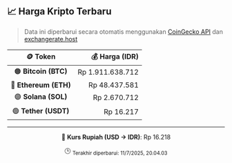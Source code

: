 

<!-- HARGA_KRIPTO -->
## 📈 Harga Kripto Terbaru

> Data ini diperbarui secara otomatis menggunakan [CoinGecko API](https://www.coingecko.com/) dan [exchangerate.host](https://exchangerate.host/)

<div align="center">

| 🪙 Token | 💰 Harga (IDR) |
|:------:|---------------:|
| 🟠 **Bitcoin (BTC)**   | Rp 1.911.638.712 |
| 🔵 **Ethereum (ETH)**  | Rp 48.437.581 |
| 🟣 **Solana (SOL)**    | Rp 2.670.712 |
| 🟢 **Tether (USDT)**   | Rp 16.217 |

---

💱 **Kurs Rupiah (USD → IDR)**: Rp 16.218

🕒 <sub>Terakhir diperbarui: 11/7/2025, 20.04.03</sub>

</div>
<!-- /HARGA_KRIPTO -->